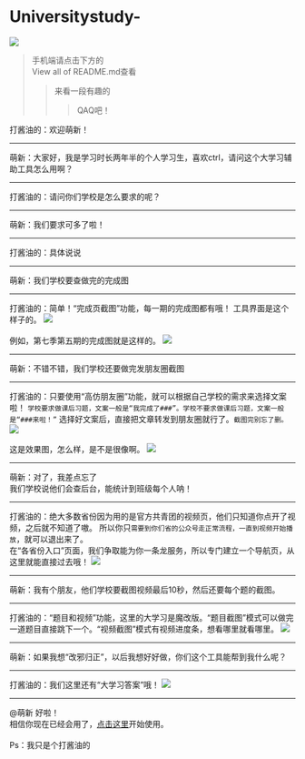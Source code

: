 # Universitystudy-
![](https://github.com/MoGuangYu/Universitystudy-/blob/master/TP/IMG_20191129_094845.jpg)
>手机端请点击下方的<br>View all of README.md查看
>>来看一段有趣的
>>>QAQ吧！

打酱油的：欢迎萌新！
___
萌新：大家好，我是学习时长两年半的个人学习生，喜欢ctrl，请问这个大学习辅助工具怎么用啊？
___
打酱油的：请问你们学校是怎么要求的呢？
___
萌新：我们要求可多了啦！
___
打酱油的：具体说说
___
萌新：我们学校要查做完的完成图
___
打酱油的：简单！“完成页截图”功能，每一期的完成图都有哦！
工具界面是这个样子的。
![](https://github.com/MoGuangYu/Universitystudy-/blob/master/TP/10-46-44-dxx_finish.jpg)<br><br>
例如，第七季第五期的完成图就是这样的。
![](https://github.com/MoGuangYu/Universitystudy-/blob/master/TP/10-49-37-end.jpg)
___
萌新：不错不错，我们学校还要做完发朋友圈截图
___
打酱油的：只要使用“高仿朋友圈”功能，就可以根据自己学校的需求来选择文案啦！
`学校要求做课后习题，文案一般是“我完成了###”。学校不要求做课后习题，文案一般是“###来啦！”`
选择好文案后，直接把文章转发到朋友圈就行了。`截图完别忘了删。`
![](https://github.com/MoGuangYu/Universitystudy-/blob/master/TP/10-58-08-dxx_end.jpg)<br><br>
这是效果图，怎么样，是不是很像啊。
![](https://github.com/MoGuangYu/Universitystudy-/blob/master/TP/10-59-39-dxx_end1.jpg)
___
萌新：对了，我差点忘了<br>我们学校说他们会查后台，能统计到班级每个人呐！
___
打酱油的：绝大多数省份因为用的是官方共青团的视频页，他们只知道你点开了视频，之后就不知道了嗷。
所以你只`需要到你们省的公众号走正常流程，一直到视频开始播放`，就可以退出来了。<br>在“各省份入口”页面，我们争取能为你一条龙服务，所以专门建立一个导航页，从这里就能直接过去哦！
![](https://github.com/MoGuangYu/Universitystudy-/blob/master/TP/11-07-42-dxx_province.jpg)
___
萌新：我有个朋友，他们学校要截图视频最后10秒，然后还要每个题的截图。
___
打酱油的：“题目和视频”功能，这里的大学习是魔改版。“题目截图”模式可以做完一道题目直接跳下一个。“视频截图”模式有视频进度条，想看哪里就看哪里。
![](https://github.com/MoGuangYu/Universitystudy-/blob/master/TP/11-11-54-dxx_video.jpg)
___
萌新：如果我想“改邪归正”，以后我想好好做，你们这个工具能帮到我什么呢？
___
打酱油的：我们这里还有“大学习答案”哦！
![](https://github.com/MoGuangYu/Universitystudy-/blob/master/TP/11-16-04-dxx_answer.jpg)
___
@萌新 好啦！<br>相信你现在已经会用了，[点击这里](http://service-n157vbwh-1252343050.ap-beijing.apigateway.myqcloud.com/release/dxx_finish?done=1)开始使用。<br><br>Ps：我只是个打酱油的
